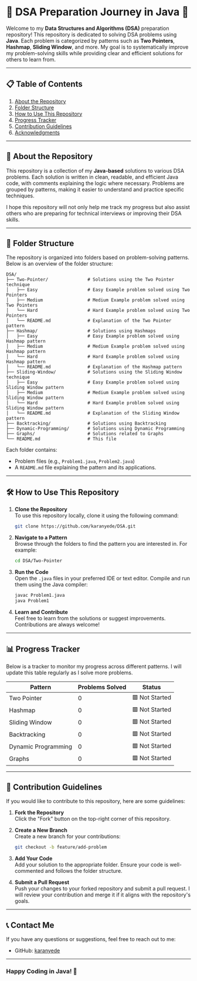 # 🚀 DSA Preparation Journey in Java 🚀 

Welcome to my **Data Structures and Algorithms (DSA)** preparation repository! This repository is dedicated to solving DSA problems using **Java**. Each problem is categorized by patterns such as **Two Pointers**, **Hashmap**, **Sliding Window**, and more. My goal is to systematically improve my problem-solving skills while providing clear and efficient solutions for others to learn from.

--- 

## 📋 Table of Contents

1. [About the Repository](#about-the-repository)
2. [Folder Structure](#folder-structure)
3. [How to Use This Repository](#how-to-use-this-repository)
4. [Progress Tracker](#progress-tracker)
5. [Contribution Guidelines](#contribution-guidelines)
6. [Acknowledgments](#acknowledgments)

---

## 🌟 About the Repository

This repository is a collection of my **Java-based** solutions to various DSA problems. Each solution is written in clean, readable, and efficient Java code, with comments explaining the logic where necessary. Problems are grouped by patterns, making it easier to understand and practice specific techniques.

I hope this repository will not only help me track my progress but also assist others who are preparing for technical interviews or improving their DSA skills.

---

## 📂 Folder Structure

The repository is organized into folders based on problem-solving patterns. Below is an overview of the folder structure:

```
DSA/
├── Two-Pointer/               # Solutions using the Two Pointer technique
│   ├── Easy                   # Easy Example problem solved using Two Pointers
│   ├── Medium                 # Medium Example problem solved using Two Pointers
│   └── Hard                   # Hard Example problem solved using Two Pointers
│   └── README.md              # Explanation of the Two Pointer pattern
├── Hashmap/                   # Solutions using Hashmaps
│   ├── Easy                   # Easy Example problem solved using Hashmap pattern
│   ├── Medium                 # Medium Example problem solved using Hashmap pattern
│   └── Hard                   # Hard Example problem solved using Hashmap pattern
│   └── README.md              # Explanation of the Hashmap pattern
├── Sliding-Window/            # Solutions using the Sliding Window technique
│   ├── Easy                   # Easy Example problem solved using Sliding Window pattern
│   ├── Medium                 # Medium Example problem solved using Sliding Window pattern
│   └── Hard                   # Hard Example problem solved using Sliding Window pattern
│   └── README.md              # Explanation of the Sliding Window pattern
├── Backtracking/              # Solutions using Backtracking
├── Dynamic-Programming/       # Solutions using Dynamic Programming
├── Graphs/                    # Solutions related to Graphs
└── README.md                  # This file
```

Each folder contains:
- Problem files (e.g., `Problem1.java`, `Problem2.java`)
- A `README.md` file explaining the pattern and its applications.

---

## 🛠️ How to Use This Repository

1. **Clone the Repository**  
   To use this repository locally, clone it using the following command:
   ```bash
   git clone https://github.com/karanyede/DSA.git
   ```

2. **Navigate to a Pattern**  
   Browse through the folders to find the pattern you are interested in. For example:
   ```bash
   cd DSA/Two-Pointer
   ```

3. **Run the Code**  
   Open the `.java` files in your preferred IDE or text editor. Compile and run them using the Java compiler:
   ```bash
   javac Problem1.java
   java Problem1
   ```

4. **Learn and Contribute**  
   Feel free to learn from the solutions or suggest improvements. Contributions are always welcome!

---

## 📊 Progress Tracker

Below is a tracker to monitor my progress across different patterns. I will update this table regularly as I solve more problems.

| Pattern               | Problems Solved | Status       |
|-----------------------|-----------------|--------------|
| Two Pointer           | 0               | 🟥 Not Started |
| Hashmap               | 0               | 🟥 Not Started |
| Sliding Window        | 0               | 🟥 Not Started |
| Backtracking          | 0               | 🟥 Not Started |
| Dynamic Programming   | 0               | 🟥 Not Started |
| Graphs                | 0               | 🟥 Not Started |

---

## 🤝 Contribution Guidelines

If you would like to contribute to this repository, here are some guidelines:

1. **Fork the Repository**  
   Click the "Fork" button on the top-right corner of this repository.

2. **Create a New Branch**  
   Create a new branch for your contributions:
   ```bash
   git checkout -b feature/add-problem
   ```

3. **Add Your Code**  
   Add your solution to the appropriate folder. Ensure your code is well-commented and follows the folder structure.

4. **Submit a Pull Request**  
   Push your changes to your forked repository and submit a pull request. I will review your contribution and merge it if it aligns with the repository's goals.

---


## 📞 Contact Me

If you have any questions or suggestions, feel free to reach out to me:

- GitHub: [karanyede](https://github.com/karanyede)

---

### Happy Coding in Java! 🚀

